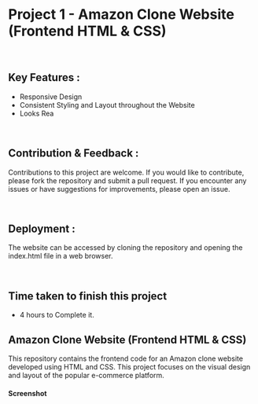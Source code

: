 # Project 1 -  Amazon Clone Website (Frontend HTML & CSS)

<br>

## Key Features :
- Responsive Design
- Consistent Styling and Layout throughout the Website
- Looks Rea

<br>

## Contribution & Feedback :

Contributions to this project are welcome. If you would like to contribute, please fork the repository and submit a pull request. If you encounter any issues or have suggestions for improvements, please open an issue.

<br>

## Deployment :
The website can be accessed by cloning the repository and opening the index.html file in a web browser.

<br>

## Time taken to finish this project
- 4 hours to Complete it.

## Amazon Clone Website (Frontend HTML & CSS)
This repository contains the frontend code for an Amazon clone website developed using HTML and CSS. This project focuses on the visual design and layout of the popular e-commerce platform.

#### Screenshot

